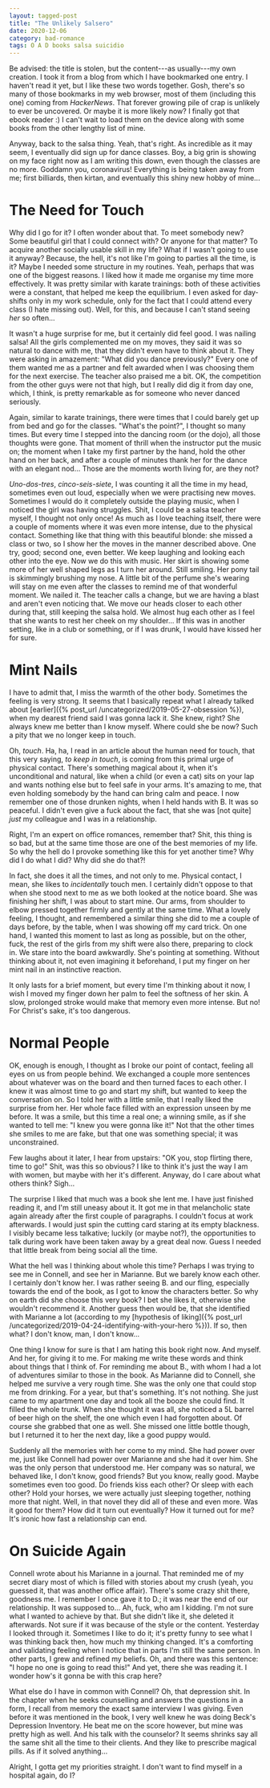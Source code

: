 ```yaml
---
layout: tagged-post
title: "The Unlikely Salsero"
date: 2020-12-06
category: bad-romance
tags: O A D books salsa suicidio
---
```

Be advised: the title is stolen, but the content---as usually---my own creation. I took it from a blog from which I have bookmarked one entry. I haven't read it yet, but I like these two words together. Gosh, there's so many of those bookmarks in my web browser, most of them (including this one) coming from _HackerNews_. That forever growing pile of crap is unlikely to ever be uncovered. Or maybe it is more likely now? I finally got that ebook reader :) I can't wait to load them on the device along with some books from the other lengthy list of mine.

Anyway, back to the salsa thing. Yeah, that's right. As incredible as it may seem, I eventually did sign up for dance classes. Boy, a big grin is showing on my face right now as I am writing this down, even though the classes are no more. Goddamn you, coronavirus! Everything is being taken away from me; first billiards, then kirtan, and eventually this shiny new hobby of mine...


The Need for Touch
==================

Why did I go for it? I often wonder about that. To meet somebody new? Some beautiful girl that I could connect with? Or anyone for that matter? To acquire another socially usable skill in my life? What if I wasn't going to use it anyway? Because, the hell, it's not like I'm going to parties all the time, is it? Maybe I needed some structure in my routines. Yeah, perhaps that was one of the biggest reasons. I liked how it made me organise my time more effectively. It was pretty similar with karate trainings: both of these activities were a constant, that helped me keep the equilibrium. I even asked for day-shifts only in my work schedule, only for the fact that I could attend every class (I hate missing out). Well, for this, and because I can't stand seeing _her_ so often...

It wasn't a huge surprise for me, but it certainly did feel good. I was nailing salsa! All the girls complemented me on my moves, they said it was so natural to dance with me, that they didn't even have to think about it. They were asking in amazement: "What did you dance previously?" Every one of them wanted me as a partner and felt awarded when I was choosing them for the next exercise. The teacher also praised me a bit. OK, the competition from the other guys were not that high, but I really did dig it from day one, which, I think, is pretty remarkable as for someone who never danced seriously.

Again, similar to karate trainings, there were times that I could barely get up from bed and go for the classes. "What's the point?", I thought so many times. But every time I stepped into the dancing room (or the dojo), all those thoughts were gone. That moment of thrill when the instructor put the music on; the moment when I take my first partner by the hand, hold the other hand on her back, and after a couple of minutes thank her for the dance with an elegant nod... Those are the moments worth living for, are they not?

_Uno-dos-tres_, _cinco-seis-siete_, I was counting it all the time in my head, sometimes even out loud, especially when we were practising new moves. Sometimes I would do it completely outside the playing music, when I noticed the girl was having struggles. Shit, I could be a salsa teacher myself, I thought not only once! As much as I love teaching itself, there were a couple of moments where it was even more intense, due to the physical contact. Something like that thing with this beautiful blonde: she missed a class or two, so I show her the moves in the manner described above. One try, good; second one, even better. We keep laughing and looking each other into the eye. Now we do this with music. Her skirt is showing some more of her well shaped legs as I turn her around. Still smiling. Her pony tail is skimmingly brushing my nose. A little bit of the perfume she's wearing will stay on me even after the classes to remind me of that wonderful moment. We nailed it. The teacher calls a change, but we are having a blast and aren't even noticing that. We move our heads closer to each other during that, still keeping the salsa hold. We almost hug each other as I feel that she wants to rest her cheek on my shoulder... If this was in another setting, like in a club or something, or if I was drunk, I would have kissed her for sure.


Mint Nails
==========

I have to admit that, I miss the warmth of the other body. Sometimes the feeling is very strong. It seems that I basically repeat what I already talked about [earlier]({% post_url /uncategorized/2019-05-27-obsession %}), when my dearest friend said I was gonna lack it. She knew, right? She always knew me better than I know myself. Where could she be now? Such a pity that we no longer keep in touch.

Oh, _touch_. Ha, ha, I read in an article about the human need for touch, that this very saying, _to keep in touch_, is coming from this primal urge of physical contact. There's something magical about it, when it's unconditional and natural, like when a child (or even a cat) sits on your lap and wants nothing else but to feel safe in your arms. It's amazing to me, that even holding somebody by the hand can bring calm and peace. I now remember one of those drunken nights, when I held hands with B. It was so peaceful. I didn't even give a fuck about the fact, that she was [not quite] _just_ my colleague and I was in a relationship.

Right, I'm an expert on office romances, remember that? Shit, this thing is so bad, but at the same time those are one of the best memories of my life. So why the hell do I provoke something like this for yet another time? Why did I do what I did? Why did she do that?!

In fact, she does it all the times, and not only to me. Physical contact, I mean, she likes to _incidentally_ touch men. I certainly didn't oppose to that when she stood next to me as we both looked at the notice board. She was finishing her shift, I was about to start mine. Our arms, from shoulder to elbow pressed together firmly and gently at the same time. What a lovely feeling, I thought, and remembered a similar thing she did to me a couple of days before, by the table, when I was showing off my card trick. On one hand, I wanted this moment to last as long as possible, but on the other, fuck, the rest of the girls from my shift were also there, preparing to clock in. We stare into the board awkwardly. She's pointing at something. Without thinking about it, not even imagining it beforehand, I put my finger on her mint nail in an instinctive reaction.

It only lasts for a brief moment, but every time I'm thinking about it now, I wish I moved my finger down her palm to feel the softness of her skin. A slow, prolonged stroke would make that memory even more intense. But no! For Christ's sake, it's too dangerous.


Normal People
=============

OK, enough is enough, I thought as I broke our point of contact, feeling all eyes on us from people behind. We exchanged a couple more sentences about whatever was on the board and then turned faces to each other. I knew it was almost time to go and start my shift, but wanted to keep the conversation on. So I told her with a little smile, that I really liked the surprise from her. Her whole face filled with an expression unseen by me before. It was a smile, but this time a real one; a winning smile, as if she wanted to tell me: "I knew you were gonna like it!" Not that the other times she smiles to me are fake, but that one was something special; it was unconstrained.

Few laughs about it later, I hear from upstairs: "OK you, stop flirting there, time to go!" Shit, was this so obvious? I like to think it's just the way I am with women, but maybe with her it's different. Anyway, do I care about what others think? Sigh...

The surprise I liked that much was a book she lent me. I have just finished reading it, and I'm still uneasy about it. It got me in that melancholic state again already after the first couple of paragraphs. I couldn't focus at work afterwards. I would just spin the cutting card staring at its empty blackness. I visibly became less talkative; luckily (or maybe not?), the opportunities to talk during work have been taken away by a great deal now. Guess I needed that little break from being social all the time.

What the hell was I thinking about whole this time? Perhaps I was trying to see me in Connell, and see her in Marianne. But we barely know each other. I certainly don't know her. I was rather seeing B. and our fling, especially towards the end of the book, as I got to know the characters better. So why on earth did she choose this very book? I bet she likes it, otherwise she wouldn't recommend it. Another guess then would be, that she identified with Marianne a lot (according to my [hypothesis of liking]({% post_url /uncategorized/2019-04-24-identifying-with-your-hero %})). If so, then what? I don't know, man, I don't know...

One thing I know for sure is that I am hating this book right now. And myself. And her, for giving it to me. For making me write these words and think about things that I think of. For reminding me about B., with whom I had a lot of adventures similar to those in the book. As Marianne did to Connell, she helped me survive a very rough time. She was the only one that could stop me from drinking. For a year, but that's something. It's not nothing. She just came to my apartment one day and took all the booze she could find. It filled the whole trunk. When she thought it was all, she noticed a 5L barrel of beer high on the shelf, the one which even I had forgotten about. Of course she grabbed that one as well. She missed one little bottle though, but I returned it to her the next day, like a good puppy would.

Suddenly all the memories with her come to my mind. She had power over me, just like Connell had power over Marianne and she had it over him. She was the only person that understood me. Her company was so natural, we behaved like, I don't know, good friends? But you know, really good. Maybe sometimes even too good. Do friends kiss each other? Or sleep with each other? Hold your horses, we were actually just sleeping together, nothing more that night. Well, in that novel they did all of these and even more. Was it good for them? How did it turn out eventually? How it turned out for me? It's ironic how fast a relationship can end.


On Suicide Again
================

Connell wrote about his Marianne in a journal. That reminded me of my secret diary most of which is filled with stories about my crush (yeah, you guessed it, that was another office affair). There's some crazy shit there, goodness me. I remember I once gave it to D.; it was near the end of our relationship. It was supposed to... Ah, fuck, who am I kidding. I'm not sure what I wanted to achieve by that. But she didn't like it, she deleted it afterwards. Not sure if it was because of the style or the content. Yesterday I looked through it. Sometimes I like to do it; it's pretty funny to see what I was thinking back then, how much my thinking changed. It's a comforting and validating feeling when I notice that in parts I'm still the same person. In other parts, I grew and refined my beliefs. Oh, and there was this sentence: "I hope no one is going to read this!" And yet, there she was reading it. I wonder how's it gonna be with this crap here?

What else do I have in common with Connell? Oh, that depression shit. In the chapter when he seeks counselling and answers the questions in a form, I recall from memory the exact same interview I was giving. Even before it was mentioned in the book, I very well knew he was doing Beck's Depression Inventory. He beat me on the score however, but mine was pretty high as well. And his talk with the counselor? It seems shrinks say all the same shit all the time to their clients. And they like to prescribe magical pills. As if it solved anything...

Alright, I gotta get my priorities straight. I don't want to find myself in a hospital again, do I?
